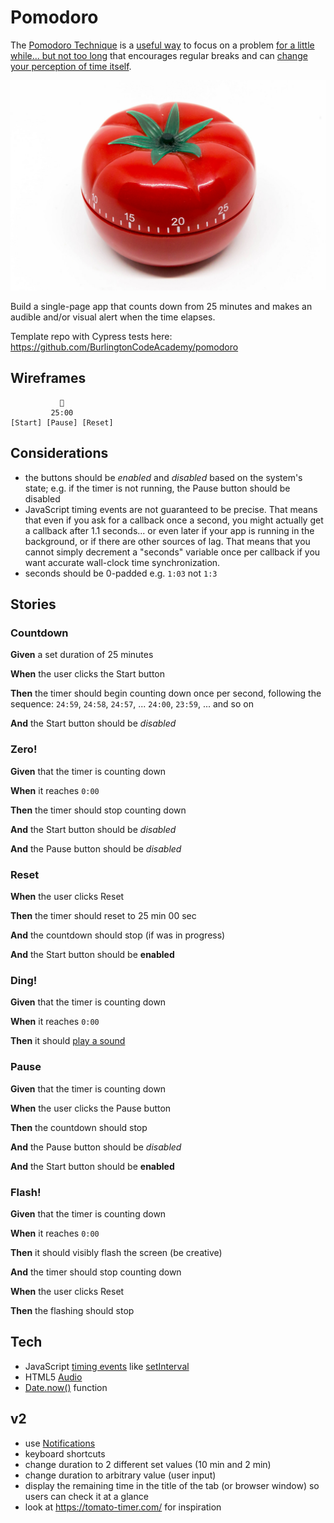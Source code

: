 # Pomodoro

The [Pomodoro Technique](https://en.wikipedia.org/wiki/Pomodoro_Technique) is a [useful way](https://lifehacker.com/productivity-101-a-primer-to-the-pomodoro-technique-1598992730) to focus on a problem [for a little while... but not too long](https://en.wikipedia.org/wiki/Timeboxing) that encourages regular breaks and can [change your perception of time itself](https://hackernoon.com/change-how-you-perceive-time-618282a1a9ec). 

![tomato timer](pomodoro.jpg)

Build a single-page app that counts down from 25 minutes and makes an audible and/or visual alert when the time elapses.

Template repo with Cypress tests here: <https://github.com/BurlingtonCodeAcademy/pomodoro>

## Wireframes

```
           🍅
         25:00   
[Start] [Pause] [Reset]
```

## Considerations

* the buttons should be *enabled* and *disabled* based on the system's state; e.g. if the timer is not running, the Pause button should be disabled
* JavaScript timing events are not guaranteed to be precise. That means that even if you ask for a callback once a second, you might actually get a callback after 1.1 seconds... or even later if your app is running in the background, or if there are other sources of lag. That means that you cannot simply decrement a "seconds" variable once per callback if you want accurate wall-clock time synchronization.
* seconds should be 0-padded e.g. `1:03` not `1:3`

## Stories

<!--BOX-->

### Countdown

**Given** a set duration of 25 minutes

**When** the user clicks the Start button

**Then** the timer should begin counting down once per second, following the sequence: `24:59`, `24:58`, `24:57`, ... `24:00`, `23:59`, ... and so on

**And** the Start button should be *disabled*

<!--/BOX-->
<!--BOX-->

### Zero!

**Given** that the timer is counting down 

**When** it reaches `0:00`

**Then** the timer should stop counting down

**And** the Start button should be *disabled*

**And** the Pause button should be *disabled*

<!--/BOX-->
<!--BOX-->

### Reset

**When** the user clicks Reset

**Then** the timer should reset to 25 min 00 sec

**And** the countdown should stop (if was in progress)

**And** the Start button should be **enabled**

<!--/BOX-->
<!--BOX-->

### Ding!

**Given** that the timer is counting down 

**When** it reaches `0:00`

**Then** it should [play a sound](https://stackoverflow.com/a/18628124/190135)

<!--/BOX-->
<!--BOX-->

### Pause

**Given** that the timer is counting down 

**When** the user clicks the Pause button

**Then** the countdown should stop

**And** the Pause button should be *disabled*

**And** the Start button should be **enabled**

<!--/BOX-->
<!--BOX-->

### Flash!

**Given** that the timer is counting down 

**When** it reaches `0:00`

**Then** it should visibly flash the screen (be creative)

**And** the timer should stop counting down

**When** the user clicks Reset

**Then** the flashing should stop

<!--/BOX-->

## Tech

* JavaScript [timing events](https://www.w3schools.com/js/js_timing.asp) like [setInterval](https://developer.mozilla.org/en-US/docs/Web/API/WindowOrWorkerGlobalScope/setInterval)
* HTML5 [Audio](https://developer.mozilla.org/en-US/docs/Web/API/HTMLAudioElement)
* [Date.now()](https://developer.mozilla.org/en-US/docs/Web/JavaScript/Reference/Global_Objects/Date/now) function

## v2

* use [Notifications](https://developer.mozilla.org/en-US/docs/Web/API/Notifications_API)
* keyboard shortcuts
* change duration to 2 different set values (10 min and 2 min)
* change duration to arbitrary value (user input)
* display the remaining time in the title of the tab (or browser window) so users can check it at a glance
* look at <https://tomato-timer.com/> for inspiration

